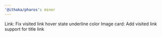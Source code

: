 ```yaml
---
'@ithaka/pharos': minor
---
```


Link: Fix visited link hover state underline color
Image card: Add visited link support for title link
